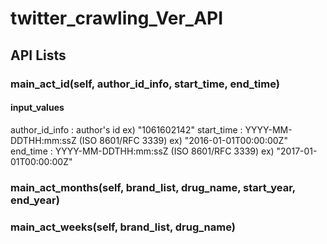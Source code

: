 # twitter_crawling_Ver_API

## API Lists
### main_act_id(self, author_id_info, start_time, end_time)
#### input_values
author_id_info : author's id ex) "1061602142"
start_time : YYYY-MM-DDTHH:mm:ssZ (ISO 8601/RFC 3339) ex) "2016-01-01T00:00:00Z"
end_time : YYYY-MM-DDTHH:mm:ssZ (ISO 8601/RFC 3339) ex) "2017-01-01T00:00:00Z"

### main_act_months(self, brand_list, drug_name, start_year, end_year)

### main_act_weeks(self, brand_list, drug_name)

